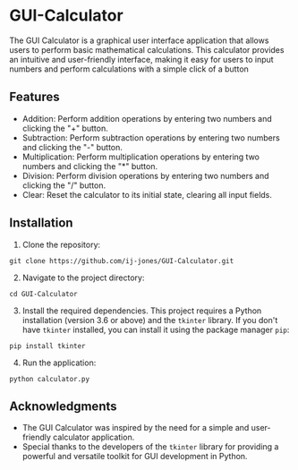 # GUI-Calculator
The GUI Calculator is a graphical user interface application that allows users to perform basic mathematical calculations. This calculator provides an intuitive and user-friendly interface, making it easy for users to input numbers and perform calculations with a simple click of a button

## Features
* Addition: Perform addition operations by entering two numbers and clicking the "+" button.
* Subtraction: Perform subtraction operations by entering two numbers and clicking the "-" button.
* Multiplication: Perform multiplication operations by entering two numbers and clicking the "*" button.
* Division: Perform division operations by entering two numbers and clicking the "/" button.
* Clear: Reset the calculator to its initial state, clearing all input fields.

## Installation
1. Clone the repository:
~~~~ 
git clone https://github.com/ij-jones/GUI-Calculator.git
~~~~
2. Navigate to the project directory:
~~~~ 
cd GUI-Calculator
~~~~
3. Install the required dependencies. This project requires a Python installation (version 3.6 or above) and the ```tkinter``` library. If you don't have ```tkinter``` installed, you can install it using the package manager ```pip```:
~~~~ 
pip install tkinter
~~~~
4. Run the application:
~~~~ 
python calculator.py
~~~~

## Acknowledgments
* The GUI Calculator was inspired by the need for a simple and user-friendly calculator application.
* Special thanks to the developers of the ```tkinter``` library for providing a powerful and versatile toolkit for GUI development in Python.
